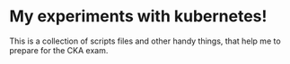 # My experiments with kubernetes!

This is a collection of scripts files and other handy things, that help me to prepare for the CKA exam.
